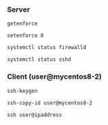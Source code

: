 ### Server
```
getenforce

setenforce 0

systemctl status firewalld

systemctl status sshd
```
### Client (user@mycentos8-2)
```
ssh-keygen

ssh-copy-id user@mycentos8-2

ssh user@ipaddress
```